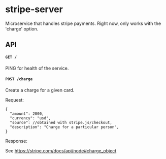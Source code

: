 # stripe-server

Microservice that handles stripe payments. Right now, only works with the 'charge' option.

## API

#### `GET /`

PING for health of the service.

#### `POST /charge`

Create a charge for a given card.

Request:
```
{
  "amount": 2000,
  "currency": "usd", 
  "source": //obtained with stripe.js/checkout,
  "description": "Charge for a particular person",
}
```

Response:

See https://stripe.com/docs/api/node#charge_object


